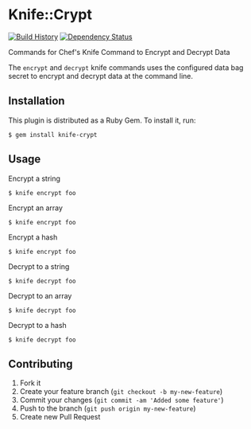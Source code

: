 # Knife::Crypt

[![Build History][2]][1] [![Dependency Status][4]][3]

Commands for Chef's Knife Command to Encrypt and Decrypt Data

The `encrypt` and `decrypt` knife commands uses the configured data
bag secret to encrypt and decrypt data at the command line.

[1]: http://travis-ci.org/cgriego/knife-crypt
[2]: https://secure.travis-ci.org/cgriego/knife-crypt.png?branch=master
[3]: https://gemnasium.com/cgriego/knife-crypt
[4]: https://gemnasium.com/cgriego/knife-crypt.png

## Installation

This plugin is distributed as a Ruby Gem. To install it, run:

    $ gem install knife-crypt

## Usage

Encrypt a string

    $ knife encrypt foo

Encrypt an array

    $ knife encrypt foo

Encrypt a hash

    $ knife encrypt foo

Decrypt to a string

    $ knife decrypt foo

Decrypt to an array

    $ knife decrypt foo

Decrypt to a hash

    $ knife decrypt foo

## Contributing

1. Fork it
2. Create your feature branch (`git checkout -b my-new-feature`)
3. Commit your changes (`git commit -am 'Added some feature'`)
4. Push to the branch (`git push origin my-new-feature`)
5. Create new Pull Request
